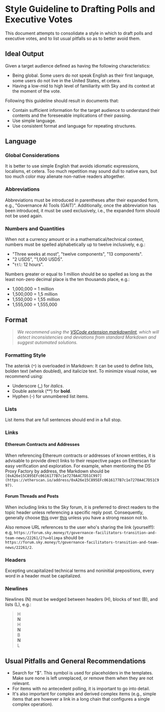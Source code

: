# Style Guideline to Drafting Polls and Executive Votes

This document attempts to consolidate a style in which to draft polls and executive votes, and to list usual pitfalls so as to better avoid them.

## Ideal Output

Given a target audience defined as having the following characteristics:

- Being global. Some users do not speak English as their first language, some users do not live in the United States, et cetera.
- Having a low-mid to high level of familiarity with Sky and its context at the moment of the vote.

Following this guideline should result in documents that:

- Contain sufficient information for the target audience to understand their contents and the foreseeable implications of their passing.
- Use simple language.
- Use consistent format and language for repeating structures.

## Language

### Global Considerations

It is better to use simple English that avoids idiomatic expressions, localisms, et cetera. Too much repetition may sound dull to native ears, but too much color may alienate non-native readers altogether.

### Abbreviations

Abbreviations must be introduced in parentheses after their expanded form, e.g., "Governance AI Tools (GAIT)". Additionally, once the abbreviation has been introduced, it must be used exclusively, i.e., the expanded form should not be used again.

### Numbers and Quantities

When not a currency amount or in a mathematical/technical context, numbers must be spelled alphabetically up to twelve inclusively, e.g.:

- "Three weeks at most", "twelve components", "13 components".
- "2 USDS", "1,000 USDS".
- "`ttl`: 12 hours".

Numbers greater or equal to 1 million should be so spelled as long as the least non-zero decimal place is the ten thousands place, e.g.:

- 1,000,000 = 1 million
- 1,500,000 = 1,5 million
- 1,550,000 = 1,55 million
- 1,555,000 = 1,555,000

## Format

> _We recommend using the [VSCode extension markdownlint](https://marketplace.visualstudio.com/items?itemName=DavidAnson.vscode-markdownlint), which will detect inconsistencies and deviations from standard Markdown and suggest automated solutions._

### Formatting Style

The asterisk (`*`) is overloaded in Markdown: It can be used to define lists, bolden text (when doubled), and italicize text. To minimize visual noise, we recommend using:

- Underscore (_) for _italics_.
- Double asterisk (**) for **bold**.
- Hyphen (-) for unnumbered list items.

### Lists

List items that are full sentences should end in a full stop.

### Links

#### Ethereum Contracts and Addresses

When referencing Ethereum contracts or addresses of known entities, it is advisable to provide direct links to their respective pages on Etherscan for easy verification and exploration. For example, when mentioning the DS Proxy Factory by address, the Markdown should be `[0xA26e15C895EFc0616177B7c1e7270A4C7D51C997](https://etherscan.io/address/0xA26e15C895EFc0616177B7c1e7270A4C7D51C997)`.

#### Forum Threads and Posts

When including links to the Sky forum, it is preferred to direct readers to the topic header unless referencing a specific reply post. Consequently, generally choose [this](https://forum.sky.money/t/governance-facilitators-transition-and-team-news/22261) over [this](https://forum.sky.money/t/governance-facilitators-transition-and-team-news/22261/2) unless you have a strong reason not to.

Also remove URL references to the user who's sharing the link (yourself!): e.g, `https://forum.sky.money/t/governance-facilitators-transition-and-team-news/22261/2?u=blimpa` should be `https://forum.sky.money/t/governance-facilitators-transition-and-team-news/22261/2`.

### Headers

Excepting uncapitalized technical terms and noninitial prepositions, every word in a header must be capitalized.

### Newlines

Newlines (N) must be wedged between headers (H), blocks of text (B), and lists (L), e.g.:

> H\
> **N**\
> H\
> **N**\
> B\
> **N**\
> L

## Usual Pitfalls and General Recommendations

- Search for "$". This symbol is used for placeholders in the templates. Make sure none is left unreplaced, or remove them when they are not relevant.
- For items with no antecedent polling, it is important to go into detail.
- It's also important for complex and derived complex items (e.g., simple items that are however a link in a long chain that configures a single complex operation).

